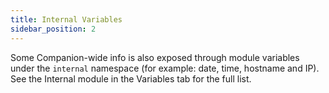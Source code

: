 ```yaml
---
title: Internal Variables
sidebar_position: 2
---
```


Some Companion-wide info is also exposed through module variables under the `internal` namespace (for example: date, time, hostname and IP). See the Internal module in the Variables tab for the full list.
